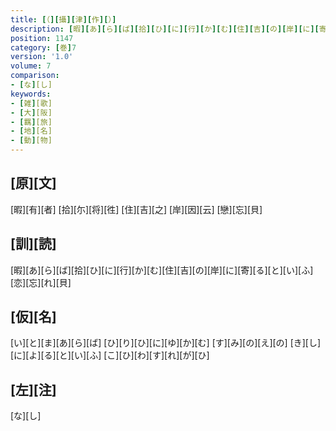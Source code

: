 ```yaml
---
title: [（][攝][津][作][）]
description: [暇][あ][ら][ば][拾][ひ][に][行][か][む][住][吉][の][岸][に][寄][る][と][い][ふ][恋][忘][れ][貝]
position: 1147
category: [巻]7
version: '1.0'
volume: 7
comparison:
- [な][し]
keywords:
- [雑][歌]
- [大][阪]
- [羈][旅]
- [地][名]
- [動][物]
---
```


## [原][文]

[暇][有][者] [拾][尓][将][徃] [住][吉][之] [岸][因][云] [戀][忘][貝]

## [訓][読]

[暇][あ][ら][ば][拾][ひ][に][行][か][む][住][吉][の][岸][に][寄][る][と][い][ふ][恋][忘][れ][貝]

## [仮][名]

[い][と][ま][あ][ら][ば] [ひ][り][ひ][に][ゆ][か][む] [す][み][の][え][の] [き][し][に][よ][る][と][い][ふ] [こ][ひ][わ][す][れ][が][ひ]

## [左][注]

[な][し]
